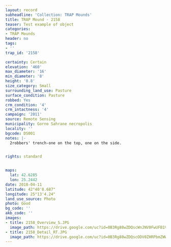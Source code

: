 ```yaml
---
layout: record
subheadline: 'Collection: TRAP Mounds'
title: TRAP Mound - 2158
teaser: Test example of object
categories:
- TRAP Mounds
header: no
tags:
- ''
trap_id: '2158'

certainty: Certain
elevation: '460'
max_diameter: '16'
min_diameter: '8'
height: '0.8'
size_category: Small
surrounding_land_use: Pasture
surface_condition: Pasture
robbed: Yes
crm_condition: '4'
crm_intactness: '4'
campaign: '2011'
source: Remote Sensing
municipality: Gorno Sahrane necropolis
locality: ''
bgcode: DS001
notes: |-
  2robbers' trench-one on the top, one on the side.


rights: standard


maps:
  lat: 42.6285
  lon: 25.2442
date: 2018-04-11
latitude: 42°40'8.687"
longitude: 25°13'4.24"
land_use_source: Photo
photo: Good
bg_code: ''
akb_code: ''
images:
- title: 2158_Overview_S.JPG
  image_path: https://drive.google.com/uc?id=0B3Rg88wZDQscWnJNV0FwUFB1VDg
- title: 2158_Detail_RT.JPG
  image_path: https://drive.google.com/uc?id=0B3Rg88wZDQscODV0ZHRPbmZWWE0
---
```

